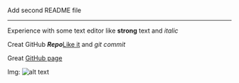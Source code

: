 Add second README file 

***

Experience with some text editor like **strong** text and _italic_

Creat GitHub **_Repo_**[Like it](https://github.com/KotAleksei/You-love-kitty-) and _git commit_

Great [GitHub page](https://github.com/KotAleksei "My profile")

Img:
![alt text](https://upload.wikimedia.org/wikipedia/commons/thumb/e/eb/Ei-sc-github.svg/200px-Ei-sc-github.svg.png "PNG Git")





